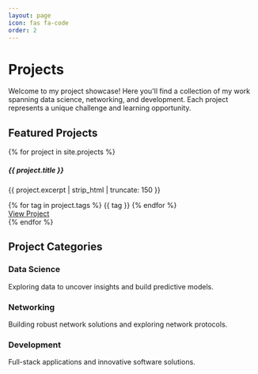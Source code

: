 ```yaml
---
layout: page
icon: fas fa-code
order: 2
---
```


# Projects

Welcome to my project showcase! Here you'll find a collection of my work spanning data science, networking, and development. Each project represents a unique challenge and learning opportunity.

## Featured Projects

<div class="row">
{% for project in site.projects %}
  <div class="col-md-6 mb-4">
    <div class="card h-100">
      <div class="card-body">
        <h5 class="card-title">{{ project.title }}</h5>
        <p class="card-text">{{ project.excerpt | strip_html | truncate: 150 }}</p>
        <div class="mb-2">
          {% for tag in project.tags %}
            <span class="badge badge-secondary">{{ tag }}</span>
          {% endfor %}
        </div>
        <a href="{{ project.url | relative_url }}" class="btn btn-primary">View Project</a>
      </div>
    </div>
  </div>
{% endfor %}
</div>

## Project Categories

### Data Science
Exploring data to uncover insights and build predictive models.

### Networking
Building robust network solutions and exploring network protocols.

### Development
Full-stack applications and innovative software solutions.

